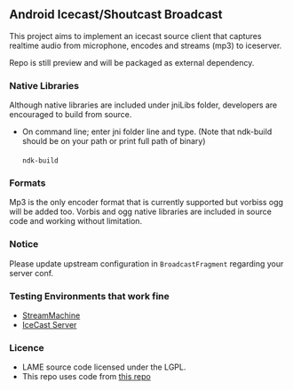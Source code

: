 ## Android Icecast/Shoutcast Broadcast

This project aims to implement an icecast source client that captures realtime audio from microphone, encodes and streams (mp3) to iceserver. 

Repo is still preview and will be packaged as external dependency.

### Native Libraries
Although native libraries are included under jniLibs folder, developers are encouraged to build from source. <br>
* On command line; enter jni folder  line and type. (Note that ndk-build should be on your path or print full path of binary)<br><br>
<code>ndk-build</code>


### Formats
Mp3 is the only encoder format that is currently supported but vorbiss ogg will be added too. Vorbis and ogg native libraries are included in source code and working without limitation.

### Notice
Please update upstream configuration in <code>BroadcastFragment</code> regarding your server conf.

### Testing Environments that work fine
- <a href="https://github.com/StreamMachine/StreamMachine">StreamMachine</a>
- <a href="http://icecast.org/">IceCast Server</a>


### Licence
- LAME source code licensed under the LGPL.
- This repo uses code from <a href="https://github.com/yhirano/SimpleLameLibForAndroid">this repo</a>

